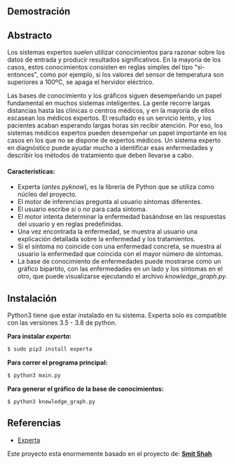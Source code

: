 
## Demostración



## Abstracto

Los sistemas expertos suelen utilizar conocimientos para razonar sobre los datos de entrada y producir resultados significativos. En la mayoría de los casos, estos conocimientos consisten en reglas simples del tipo "si-entonces", como por ejemplo, si los valores del sensor de temperatura son superiores a 100ºC, se apaga el hervidor eléctrico. 

Las bases de conocimiento y los gráficos siguen desempeñando un papel fundamental en muchos sistemas inteligentes. La gente recorre largas distancias hasta las clínicas o centros médicos, y en la mayoría de ellos escasean los médicos expertos. El resultado es un servicio lento, y los pacientes acaban esperando largas horas sin recibir atención. Por eso, los sistemas médicos expertos pueden desempeñar un papel importante en los casos en los que no se dispone de expertos médicos. Un sistema experto en diagnóstico puede ayudar mucho a identificar esas enfermedades y describir los métodos de tratamiento que deben llevarse a cabo.


#### Características:

- Experta (*antes pyknow*), es la libreria de Python que se utiliza como núcleo del proyecto.
- El motor de inferencias pregunta al usuario síntomas diferentes.
- El usuario escribe *sí* o *no* para cada síntoma.
- El motor intenta determinar la enfermedad basándose en las respuestas del usuario y en reglas predefinidas.
- Una vez encontrada la enfermedad, se muestra al usuario una explicación detallada sobre la enfermedad y los tratamientos.
- Si el síntoma no coincide con una enfermedad concreta, se muestra al usuario la enfermedad que coincida con el mayor número de síntomas.
- La base de conocimiento de enfermedades puede mostrarse como un gráfico bipartito, con las enfermedades en un lado y los síntomas en el otro, que puede visualizarse ejecutando el archivo *knowledge_graph.py*.




## Instalación

Python3 tiene que estar instalado en tu sistema.
Experta solo es compatible con las versiones 3.5 - 3.8 de python.

**Para instalar _experta_:**
```bash
$ sudo pip3 install experta
```



**Para correr el programa principal:**

```bash
$ python3 main.py
```


**Para generar el gráfico de la base de conocimientos:**

```
$ python3 knowledge_graph.py
```



## Referencias
- [Experta](https://pypi.org/project/experta/)

Este proyecto esta enormemente basado en el proyecto de:
**[Smit Shah](https://github.com/smit-1999)**